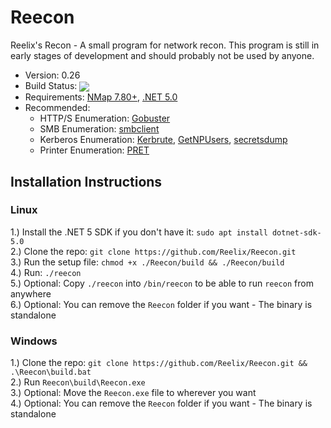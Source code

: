 # Reecon

Reelix's Recon - A small program for network recon. This program is still in early stages of development and should probably not be used by anyone.
* Version: 0.26
* Build Status: <img src = "https://travis-ci.com/Reelix/Reecon.svg?branch=master" valign="middle" />
* Requirements: [NMap 7.80+](https://nmap.org/download.html), [.NET 5.0](https://dotnet.microsoft.com/download/dotnet/5.0)
* Recommended:
  * HTTP/S Enumeration: [Gobuster](https://github.com/OJ/gobuster)
  * SMB Enumeration: [smbclient](https://github.com/SecureAuthCorp/impacket/blob/master/examples/smbclient.py)
  * Kerberos Enumeration: [Kerbrute](https://github.com/ropnop/kerbrute), [GetNPUsers](https://github.com/SecureAuthCorp/impacket/blob/master/examples/GetNPUsers.py), [secretsdump](https://github.com/SecureAuthCorp/impacket/blob/master/examples/secretsdump.py)
  * Printer Enumeration: [PRET](https://github.com/RUB-NDS/PRET)

## Installation Instructions
### Linux
1.) Install the .NET 5 SDK if you don't have it: `sudo apt install dotnet-sdk-5.0`  
2.) Clone the repo: `git clone https://github.com/Reelix/Reecon.git`  
3.) Run the setup file: `chmod +x ./Reecon/build && ./Reecon/build`  
4.) Run: `./reecon`  
5.) Optional: Copy `./reecon` into `/bin/reecon` to be able to run `reecon` from anywhere  
6.) Optional: You can remove the `Reecon` folder if you want - The binary is standalone

### Windows  
1.) Clone the repo: `git clone https://github.com/Reelix/Reecon.git && .\Reecon\build.bat`  
2.) Run `Reecon\build\Reecon.exe`  
3.) Optional: Move the `Reecon.exe` file to wherever you want  
4.) Optional: You can remove the `Reecon` folder if you want - The binary is standalone
